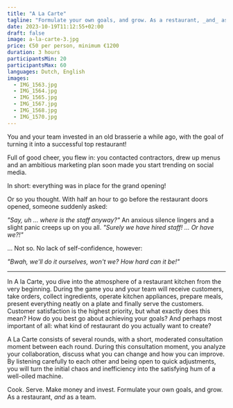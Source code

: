 ```yaml
---
title: "A La Carte"
tagline: "Formulate your own goals, and grow. As a restaurant, _and_ as a team."
date: 2023-10-19T11:12:55+02:00
draft: false
image: a-la-carte-3.jpg
price: €50 per person, minimum €1200
duration: 3 hours
participantsMin: 20
participantsMax: 60
languages: Dutch, English
images:
  - IMG_1563.jpg
  - IMG_1564.jpg
  - IMG_1565.jpg
  - IMG_1567.jpg
  - IMG_1568.jpg
  - IMG_1570.jpg
---
```


You and your team invested in an old brasserie a while ago, with the goal of turning it into a successful top restaurant!

<!--more-->

Full of good cheer, you flew in: you contacted contractors, drew up menus and an ambitious marketing plan soon made you start trending on social media.

In short: everything was in place for the grand opening!

Or so you thought. With half an hour to go before the restaurant doors opened, someone suddenly asked:

_"Say, uh ... where is the staff anyway?"_ An anxious silence lingers and a slight panic creeps up on you all. _"Surely we have hired staff! ... Or have we?!"_

... Not so. No lack of self-confidence, however:

_"Bwah, we'll do it ourselves, won't we? How hard can it be!"_

----

In A la Carte, you dive into the atmosphere of a restaurant kitchen from the very beginning. During the game you and your team will receive customers, take orders, collect ingredients, operate kitchen appliances, prepare meals, present everything neatly on a plate and finally serve the customers. Customer satisfaction is the highest priority, but what exactly does this mean? How do you best go about achieving your goals? And perhaps most important of all: what kind of restaurant do you actually want to create?

A La Carte consists of several rounds, with a short, moderated consultation moment between each round. During this consultation moment, you analyze your collaboration, discuss what you can change and how you can improve. By listening carefully to each other and being open to quick adjustments, you will turn the initial chaos and inefficiency into the satisfying hum of a well-oiled machine.

Cook. Serve. Make money and invest. Formulate your own goals, and grow. As a restaurant, _and_ as a team.
